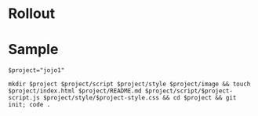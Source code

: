 # Rollout

# Sample
`$project="jojo1"`

`mkdir $project $project/script $project/style $project/image && touch $project/index.html $project/README.md $project/script/$project-script.js $project/style/$project-style.css && cd $project && git init; code .`
